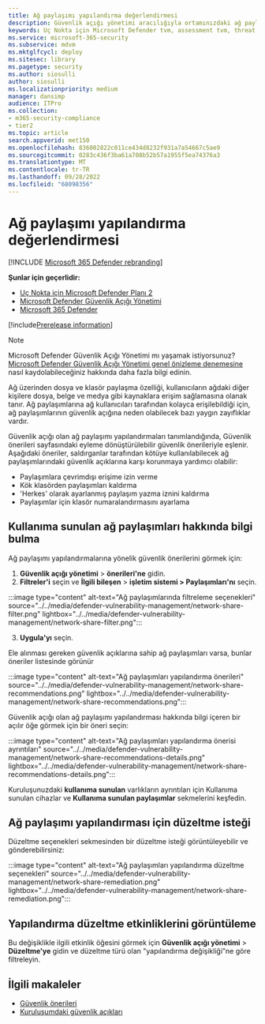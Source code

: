 ```yaml
---
title: Ağ paylaşımı yapılandırma değerlendirmesi
description: Güvenlik açığı yönetimi aracılığıyla ortamınızdaki ağ paylaşımlarıyla ilgili önerileri gözden geçirmeyi öğrenin.
keywords: Uç Nokta için Microsoft Defender tvm, assessment tvm, threat & güvenlik açığı yönetimi, savunmasız CVE, mdvm, Microsoft Defender Güvenlik Açığı Yönetimi
ms.service: microsoft-365-security
ms.subservice: mdvm
ms.mktglfcycl: deploy
ms.sitesec: library
ms.pagetype: security
ms.author: siosulli
author: siosulli
ms.localizationpriority: medium
manager: dansimp
audience: ITPro
ms.collection:
- m365-security-compliance
- tier2
ms.topic: article
search.appverid: met150
ms.openlocfilehash: 836002822c011ce434d8232f931a7a54667c5ae9
ms.sourcegitcommit: 0283c436f3ba61a708b52b57a1955f5ea74376a3
ms.translationtype: MT
ms.contentlocale: tr-TR
ms.lasthandoff: 09/28/2022
ms.locfileid: "68098356"
---
```

# <a name="network-share-configuration-assessment"></a>Ağ paylaşımı yapılandırma değerlendirmesi

[!INCLUDE [Microsoft 365 Defender rebranding](../../includes/microsoft-defender.md)]

**Şunlar için geçerlidir:**

- [Uç Nokta için Microsoft Defender Planı 2](https://go.microsoft.com/fwlink/?linkid=2154037)
- [Microsoft Defender Güvenlik Açığı Yönetimi](index.yml)
- [Microsoft 365 Defender](https://go.microsoft.com/fwlink/?linkid=2118804)

[!include[Prerelease information](../../includes/prerelease.md)]

>[!Note]
> Microsoft Defender Güvenlik Açığı Yönetimi mı yaşamak istiyorsunuz? [Microsoft Defender Güvenlik Açığı Yönetimi genel önizleme denemesine](../defender-vulnerability-management/get-defender-vulnerability-management.md) nasıl kaydolabileceğiniz hakkında daha fazla bilgi edinin.

Ağ üzerinden dosya ve klasör paylaşma özelliği, kullanıcıların ağdaki diğer kişilere dosya, belge ve medya gibi kaynaklara erişim sağlamasına olanak tanır. Ağ paylaşımlarına ağ kullanıcıları tarafından kolayca erişilebildiği için, ağ paylaşımlarının güvenlik açığına neden olabilecek bazı yaygın zayıflıklar vardır.

Güvenlik açığı olan ağ paylaşımı yapılandırmaları tanımlandığında, Güvenlik önerileri sayfasındaki eyleme dönüştürülebilir güvenlik önerileriyle eşlenir. Aşağıdaki öneriler, saldırganlar tarafından kötüye kullanılabilecek ağ paylaşımlarındaki güvenlik açıklarına karşı korunmaya yardımcı olabilir:

- Paylaşımlara çevrimdışı erişime izin verme
- Kök klasörden paylaşımları kaldırma
- 'Herkes' olarak ayarlanmış paylaşım yazma iznini kaldırma
- Paylaşımlar için klasör numaralandırmasını ayarlama

## <a name="find-information-about-exposed-network-shares"></a>Kullanıma sunulan ağ paylaşımları hakkında bilgi bulma

Ağ paylaşımı yapılandırmalarına yönelik güvenlik önerilerini görmek için:

1. **Güvenlik açığı yönetimi** > **önerileri'ne** gidin.
2. **Filtreler'i** seçin ve **İlgili bileşen** > **işletim sistemi > Paylaşımları'nı** seçin.

:::image type="content" alt-text="Ağ paylaşımlarında filtreleme seçenekleri" source="../../media/defender-vulnerability-management/network-share-filter.png" lightbox="../../media/defender-vulnerability-management/network-share-filter.png":::

3. **Uygula'yı** seçin.

Ele alınması gereken güvenlik açıklarına sahip ağ paylaşımları varsa, bunlar öneriler listesinde görünür

:::image type="content" alt-text="Ağ paylaşımları yapılandırma önerileri" source="../../media/defender-vulnerability-management/network-share-recommendations.png" lightbox="../../media/defender-vulnerability-management/network-share-recommendations.png":::

Güvenlik açığı olan ağ paylaşımı yapılandırması hakkında bilgi içeren bir açılır öğe görmek için bir öneri seçin:

:::image type="content" alt-text="Ağ paylaşımları yapılandırma önerisi ayrıntıları" source="../../media/defender-vulnerability-management/network-share-recommendations-details.png" lightbox="../../media/defender-vulnerability-management/network-share-recommendations-details.png":::

Kuruluşunuzdaki **kullanıma sunulan** varlıkların ayrıntıları için Kullanıma sunulan cihazlar ve **Kullanıma sunulan paylaşımlar** sekmelerini keşfedin.

## <a name="request-remediation-for-the-network-share-configuration"></a>Ağ paylaşımı yapılandırması için düzeltme isteği

Düzeltme seçenekleri sekmesinden bir düzeltme isteği görüntüleyebilir ve gönderebilirsiniz:

:::image type="content" alt-text="Ağ paylaşımları yapılandırma düzeltme seçenekleri" source="../../media/defender-vulnerability-management/network-share-remediation.png" lightbox="../../media/defender-vulnerability-management/network-share-remediation.png":::

## <a name="view-configuration-remediation-activities"></a>Yapılandırma düzeltme etkinliklerini görüntüleme

Bu değişiklikle ilgili etkinlik öğesini görmek için **Güvenlik açığı yönetimi** > **Düzeltme'ye** gidin ve düzeltme türü olan "yapılandırma değişikliği"ne göre filtreleyin.

## <a name="related-articles"></a>İlgili makaleler

- [Güvenlik önerileri](tvm-security-recommendation.md)
- [Kuruluşumdaki güvenlik açıkları](tvm-weaknesses.md)